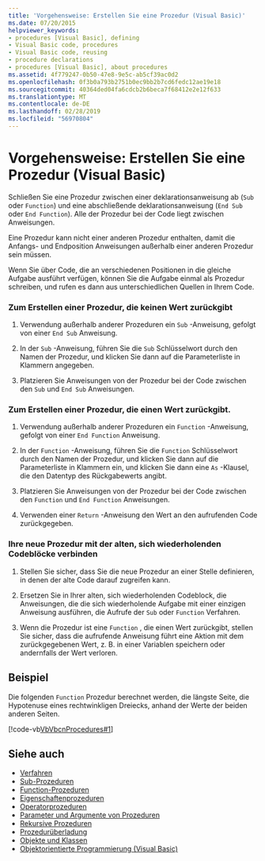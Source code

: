 ```yaml
---
title: 'Vorgehensweise: Erstellen Sie eine Prozedur (Visual Basic)'
ms.date: 07/20/2015
helpviewer_keywords:
- procedures [Visual Basic], defining
- Visual Basic code, procedures
- Visual Basic code, reusing
- procedure declarations
- procedures [Visual Basic], about procedures
ms.assetid: 4f779247-0b50-47e8-9e5c-ab5cf39ac0d2
ms.openlocfilehash: 0f3b0a793b2751b0ec9bb2b7cd6fedc12ae19e18
ms.sourcegitcommit: 40364ded04fa6cdcb2b6beca7f68412e2e12f633
ms.translationtype: MT
ms.contentlocale: de-DE
ms.lasthandoff: 02/28/2019
ms.locfileid: "56970804"
---
```

# <a name="how-to-create-a-procedure-visual-basic"></a>Vorgehensweise: Erstellen Sie eine Prozedur (Visual Basic)
Schließen Sie eine Prozedur zwischen einer deklarationsanweisung ab (`Sub` oder `Function`) und eine abschließende deklarationsanweisung (`End Sub` oder `End Function`). Alle der Prozedur bei der Code liegt zwischen Anweisungen.  
  
 Eine Prozedur kann nicht einer anderen Prozedur enthalten, damit die Anfangs- und Endposition Anweisungen außerhalb einer anderen Prozedur sein müssen.  
  
 Wenn Sie über Code, die an verschiedenen Positionen in die gleiche Aufgabe ausführt verfügen, können Sie die Aufgabe einmal als Prozedur schreiben, und rufen es dann aus unterschiedlichen Quellen in Ihrem Code.  
  
### <a name="to-create-a-procedure-that-does-not-return-a-value"></a>Zum Erstellen einer Prozedur, die keinen Wert zurückgibt  
  
1.  Verwendung außerhalb anderer Prozeduren ein `Sub` -Anweisung, gefolgt von einer `End Sub` Anweisung.  
  
2.  In der `Sub` -Anweisung, führen Sie die `Sub` Schlüsselwort durch den Namen der Prozedur, und klicken Sie dann auf die Parameterliste in Klammern angegeben.  
  
3.  Platzieren Sie Anweisungen von der Prozedur bei der Code zwischen den `Sub` und `End Sub` Anweisungen.  
  
### <a name="to-create-a-procedure-that-returns-a-value"></a>Zum Erstellen einer Prozedur, die einen Wert zurückgibt.  
  
1.  Verwendung außerhalb anderer Prozeduren ein `Function` -Anweisung, gefolgt von einer `End Function` Anweisung.  
  
2.  In der `Function` -Anweisung, führen Sie die `Function` Schlüsselwort durch den Namen der Prozedur, und klicken Sie dann auf die Parameterliste in Klammern ein, und klicken Sie dann eine `As` -Klausel, die den Datentyp des Rückgabewerts angibt.  
  
3.  Platzieren Sie Anweisungen von der Prozedur bei der Code zwischen den `Function` und `End Function` Anweisungen.  
  
4.  Verwenden einer `Return` -Anweisung den Wert an den aufrufenden Code zurückgegeben.  
  
### <a name="to-connect-your-new-procedure-with-the-old-repetitive-blocks-of-code"></a>Ihre neue Prozedur mit der alten, sich wiederholenden Codeblöcke verbinden  
  
1.  Stellen Sie sicher, dass Sie die neue Prozedur an einer Stelle definieren, in denen der alte Code darauf zugreifen kann.  
  
2.  Ersetzen Sie in Ihrer alten, sich wiederholenden Codeblock, die Anweisungen, die die sich wiederholende Aufgabe mit einer einzigen Anweisung ausführen, die Aufrufe der `Sub` oder `Function` Verfahren.  
  
3.  Wenn die Prozedur ist eine `Function` , die einen Wert zurückgibt, stellen Sie sicher, dass die aufrufende Anweisung führt eine Aktion mit dem zurückgegebenen Wert, z. B. in einer Variablen speichern oder andernfalls der Wert verloren.  
  
## <a name="example"></a>Beispiel  
 Die folgenden `Function` Prozedur berechnet werden, die längste Seite, die Hypotenuse eines rechtwinkligen Dreiecks, anhand der Werte der beiden anderen Seiten.  
  
 [!code-vb[VbVbcnProcedures#1](~/samples/snippets/visualbasic/VS_Snippets_VBCSharp/VbVbcnProcedures/VB/Class1.vb#1)]  
  
## <a name="see-also"></a>Siehe auch

- [Verfahren](./index.md)
- [Sub-Prozeduren](./sub-procedures.md)
- [Function-Prozeduren](./function-procedures.md)
- [Eigenschaftenprozeduren](./property-procedures.md)
- [Operatorprozeduren](./operator-procedures.md)
- [Parameter und Argumente von Prozeduren](./procedure-parameters-and-arguments.md)
- [Rekursive Prozeduren](./recursive-procedures.md)
- [Prozedurüberladung](./procedure-overloading.md)
- [Objekte und Klassen](../../../../visual-basic/programming-guide/language-features/objects-and-classes/index.md)
- [Objektorientierte Programmierung (Visual Basic)](../../concepts/object-oriented-programming.md)
